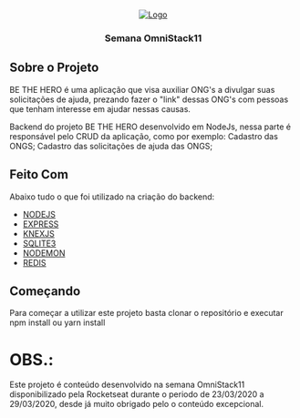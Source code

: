 <!-- PROJECT LOGO -->
<br />
<p align="center">
  <a href="https://rocketseat.com.br/week/inscricao/11.0" target="blank">
    <img src="https://redeinovadrogarias.s3-sa-east-1.amazonaws.com/Assinaturas/be-the-hero.svg" alt="Logo">
  </a>

  <h3 align="center">Semana OmniStack11</h3>
</p>


## Sobre o Projeto
  BE THE HERO é uma aplicação que visa auxiliar ONG's a divulgar suas solicitações de ajuda, prezando fazer o "link" dessas ONG's com  pessoas que tenham interesse em ajudar nessas causas.

  Backend do projeto BE THE HERO desenvolvido em NodeJs, nessa parte é responsável pelo CRUD da aplicação, como por exemplo:
  Cadastro das ONGS;
  Cadastro das solicitações de ajuda das ONGS;

 ## Feito Com
  Abaixo tudo o que foi utilizado na criação do backend:
  - [NODEJS](https://nodejs.org/en/)
  - [EXPRESS](https://expressjs.com/pt-br/)
  - [KNEXJS](http://knexjs.org)
  - [SQLITE3](https://www.npmjs.com/package/sqlite3)
  - [NODEMON](https://nodemon.io)
  - [REDIS](https://redis.io)

 ## Começando
  Para começar a utilizar este projeto basta clonar o repositório e executar npm install ou yarn install


 # OBS.: 
  Este projeto é conteúdo desenvolvido na semana OmniStack11 disponibilizado pela Rocketseat durante o periodo de 23/03/2020 a 29/03/2020, desde já muito obrigado pelo o conteúdo excepcional.